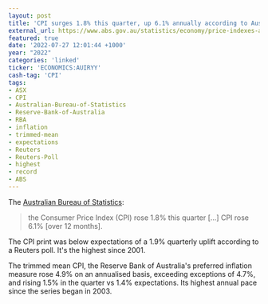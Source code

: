 ```yaml
---
layout: post
title: 'CPI surges 1.8% this quarter, up 6.1% annually according to Australian Bureau of Statistics'
external_url: https://www.abs.gov.au/statistics/economy/price-indexes-and-inflation/consumer-price-index-australia/latest-release
featured: true
date: '2022-07-27 12:01:44 +1000'
year: "2022"
categories: 'linked'
ticker: 'ECONOMICS:AUIRYY'
cash-tag: 'CPI'
tags:
- ASX
- CPI
- Australian-Bureau-of-Statistics
- Reserve-Bank-of-Australia
- RBA
- inflation
- trimmed-mean
- expectations
- Reuters
- Reuters-Poll
- highest
- record
- ABS
---
```


The [Australian Bureau of Statistics](https://www.abs.gov.au/statistics/economy/price-indexes-and-inflation/consumer-price-index-australia/latest-release):

> the Consumer Price Index (CPI) rose 1.8% this quarter [...] CPI rose 6.1% [over 12 months].

<!--more-->

The CPI print was below expectations of a 1.9% quarterly uplift according to a Reuters poll. It's the highest since 2001.

The trimmed mean CPI, the Reserve Bank of Australia's preferred inflation measure rose 4.9% on an annualised basis, exceeding exceptions of 4.7%, and rising 1.5% in the quarter vs 1.4% expectations. Its highest annual pace since the series began in 2003.
